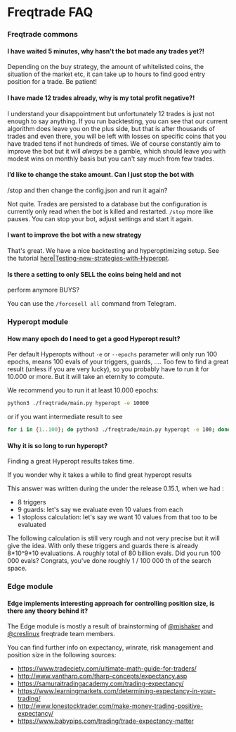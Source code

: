# Freqtrade FAQ

### Freqtrade commons

#### I have waited 5 minutes, why hasn't the bot made any trades yet?!

Depending on the buy strategy, the amount of whitelisted coins, the
situation of the market etc, it can take up to hours to find good entry
position for a trade. Be patient!

#### I have made 12 trades already, why is my total profit negative?!

I understand your disappointment but unfortunately 12 trades is just
not enough to say anything. If you run backtesting, you can see that our
current algorithm does leave you on the plus side, but that is after
thousands of trades and even there, you will be left with losses on
specific coins that you have traded tens if not hundreds of times. We
of course constantly aim to improve the bot but it will _always_ be a
gamble, which should leave you with modest wins on monthly basis but
you can't say much from few trades.

#### I’d like to change the stake amount. Can I just stop the bot with
/stop and then change the config.json and run it again?

Not quite. Trades are persisted to a database but the configuration is
currently only read when the bot is killed and restarted. `/stop` more
like pauses. You can stop your bot, adjust settings and start it again.

#### I want to improve the bot with a new strategy

That's great. We have a nice backtesting and hyperoptimizing setup. See
the tutorial [here|Testing-new-strategies-with-Hyperopt](bot-usage.md#hyperopt-commands).

#### Is there a setting to only SELL the coins being held and not
perform anymore BUYS?

You can use the `/forcesell all` command from Telegram.

### Hyperopt module

#### How many epoch do I need to get a good Hyperopt result?
Per default Hyperopts without `-e` or `--epochs` parameter will only
run 100 epochs, means 100 evals of your triggers, guards, .... Too few
to find a great result (unless if you are very lucky), so you probably
have to run it for 10.000 or more. But it will take an eternity to
compute.

We recommend you to run it at least 10.000 epochs:
```bash
python3 ./freqtrade/main.py hyperopt -e 10000
```

or if you want intermediate result to see
```bash
for i in {1..100}; do python3 ./freqtrade/main.py hyperopt -e 100; done
```

#### Why it is so long to run hyperopt?
Finding a great Hyperopt results takes time.

If you wonder why it takes a while to find great hyperopt results

This answer was written during the under the release 0.15.1, when we had
:
- 8 triggers
- 9 guards: let's say we evaluate even 10 values from each
- 1 stoploss calculation: let's say we want 10 values from that too to
be evaluated

The following calculation is still very rough and not very precise
but it will give the idea. With only these triggers and guards there is
already 8\*10^9\*10 evaluations. A roughly total of 80 billion evals.
Did you run 100 000 evals? Congrats, you've done roughly 1 / 100 000 th
of the search space.

### Edge module

#### Edge implements interesting approach for controlling position size, is there any theory behind it?

The Edge module is mostly a result of brainstorming of [@mishaker](https://github.com/mishaker) and [@creslinux](https://github.com/creslinux) freqtrade team members.

You can find further info on expectancy, winrate, risk management and position size in the following sources:
* https://www.tradeciety.com/ultimate-math-guide-for-traders/
* http://www.vantharp.com/tharp-concepts/expectancy.asp
* https://samuraitradingacademy.com/trading-expectancy/
* https://www.learningmarkets.com/determining-expectancy-in-your-trading/
* http://www.lonestocktrader.com/make-money-trading-positive-expectancy/
* https://www.babypips.com/trading/trade-expectancy-matter

